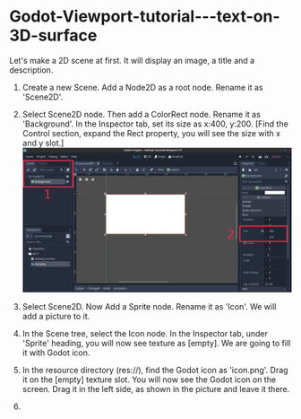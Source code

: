 # Godot-Viewport-tutorial---text-on-3D-surface
Let's make a 2D scene at first. It will display an image, a title and a description.

1. Create a new Scene. Add a Node2D as a root node. Rename it as 'Scene2D'.
2. Select Scene2D node. Then add a ColorRect node. Rename it as 'Background'. In the Inspector tab, set its size as x:400, y:200. [Find the Control section, expand the Rect property, you will see the size with x and y slot.]
![img1-colorRect1.png](https://github.com/gansanta/Godot-Viewport-tutorial---text-on-3D-surface/blob/master/img1-colorRect1.png)
3. Select Scene2D. Now Add a Sprite node. Rename it as 'Icon'. We will add a picture to it. 
4. In the Scene tree, select the Icon node. In the Inspector tab, under 'Sprite' heading, you will now see texture as [empty]. We are going to fill it with Godot icon.
5. In the resource directory (res://), find the Godot icon as 'icon.png'. Drag it on the [empty] texture slot. You will now see the Godot icon on the screen. Drag it in the left side, as shown in the picture and leave it there.

6. 
